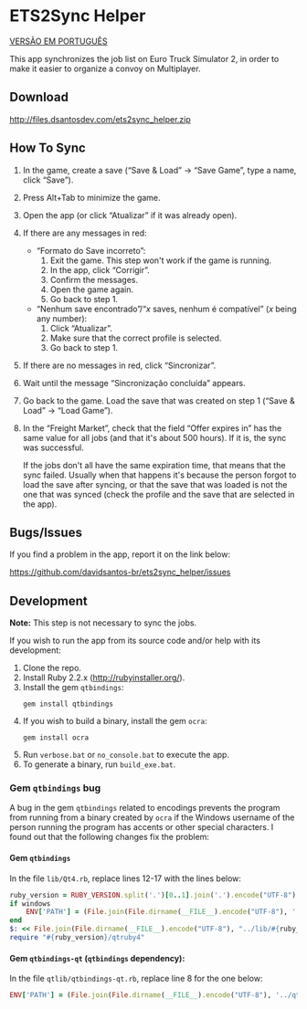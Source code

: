 # ETS2Sync Helper
[VERSÃO EM PORTUGUÊS](README.md)

This app synchronizes the job list on Euro Truck Simulator 2, in order to make it easier to organize a convoy on Multiplayer.

## Download
http://files.dsantosdev.com/ets2sync_helper.zip

## How To Sync
1. In the game, create a save (“Save & Load” → “Save Game”, type a name, click “Save”).
2. Press Alt+Tab to minimize the game.
3. Open the app (or click “Atualizar” if it was already open).
4. If there are any messages in red:
	* “Formato do Save incorreto”:
		1. Exit the game. This step won't work if the game is running.
		2. In the app, click “Corrigir”.
		3. Confirm the messages.
		4. Open the game again.
		5. Go back to step 1.
	* “Nenhum save encontrado”/“*x* saves, nenhum é compatível” (*x* being any number):
		1. Click “Atualizar”.
		2. Make sure that the correct profile is selected.
		3. Go back to step 1.
5. If there are no messages in red, click “Sincronizar”.
6. Wait until the message “Sincronização concluída” appears.
7. Go back to the game. Load the save that was created on step 1 (“Save & Load” → “Load Game”).
8. In the “Freight Market”, check that the field “Offer expires in” has the same value for all jobs (and that it's about 500 hours). If it is, the sync was successful.

	If the jobs don't all have the same expiration time, that means that the sync failed. Usually when that happens it's because the person forgot to load the save after syncing, or that the save that was loaded is not the one that was synced (check the profile and the save that are selected in the app).

## Bugs/Issues
If you find a problem in the app, report it on the link below:

https://github.com/davidsantos-br/ets2sync_helper/issues

## Development
**Note:** This step is not necessary to sync the jobs.

If you wish to run the app from its source code and/or help with its development:
1. Clone the repo.
2. Install Ruby 2.2.x (http://rubyinstaller.org/).
3. Install the gem `qtbindings`:
	```
	gem install qtbindings
	```
4. If you wish to build a binary, install the gem `ocra`:
	```
	gem install ocra
	```
5. Run `verbose.bat` or `no_console.bat` to execute the app.
6. To generate a binary, run `build_exe.bat`.

### Gem `qtbindings` bug

A bug in the gem `qtbindings` related to encodings prevents the program from running from a binary created by `ocra` if the Windows username of the person running the program has accents or other special characters. I found out that the following changes fix the problem:

#### Gem `qtbindings`
In the file `lib/Qt4.rb`, replace lines 12-17 with the lines below:
```ruby
ruby_version = RUBY_VERSION.split('.')[0..1].join('.').encode("UTF-8")
if windows
	ENV['PATH'] = (File.join(File.dirname(__FILE__).encode("UTF-8"), '../bin') + ';' + File.join(File.dirname(__FILE__).encode("UTF-8"), "../lib/#{ruby_version}") + ';' + File.join(File.dirname(__FILE__).encode("UTF-8"), "../bin/#{ruby_version}") + ';' + ENV['PATH'].encode("UTF-8")).encode(ENV['PATH'].encoding)
end
$: << File.join(File.dirname(__FILE__).encode("UTF-8"), "../lib/#{ruby_version}").encode("filesystem")
require "#{ruby_version}/qtruby4"
```

#### Gem `qtbindings-qt` (`qtbindings` dependency):
In the file `qtlib/qtbindings-qt.rb`, replace line 8 for the one below:
```ruby
ENV['PATH'] = (File.join(File.dirname(__FILE__).encode("UTF-8"), '../qtbin') + ';' + File.join(File.dirname(__FILE__).encode("UTF-8"), '../qtbin/plugins') + ';' + ENV['PATH'].encode("UTF-8")).encode(ENV['PATH'].encoding)
```
